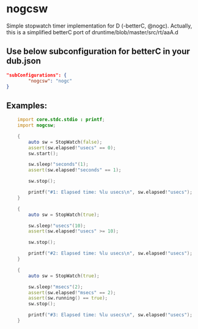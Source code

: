 # nogcsw
Simple stopwatch timer implementation for D (-betterC, @nogc). Actually, this is a simplified betterC port of druntime/blob/master/src/rt/aaA.d

## Use below subconfiguration for betterC in your dub.json
```json
"subConfigurations": {
        "nogcsw": "nogc"
}
```

## Examples:
```d
    import core.stdc.stdio : printf;
    import nogcsw;

    {
        auto sw = StopWatch(false);
        assert(sw.elapsed!"usecs" == 0);
        sw.start();

        sw.sleep!"seconds"(1);
        assert(sw.elapsed!"seconds" == 1);

        sw.stop();

        printf("#1: Elapsed time: %lu usecs\n", sw.elapsed!"usecs");
    }

    {
        auto sw = StopWatch(true);

        sw.sleep!"usecs"(10);
        assert(sw.elapsed!"usecs" >= 10);

        sw.stop();

        printf("#2: Elapsed time: %lu usecs\n", sw.elapsed!"usecs");
    }

    {
        auto sw = StopWatch(true);

        sw.sleep!"msecs"(2);
        assert(sw.elapsed!"msecs" == 2);
        assert(sw.running() == true);
        sw.stop();

        printf("#3: Elapsed time: %lu usecs\n", sw.elapsed!"usecs");
    }

```
